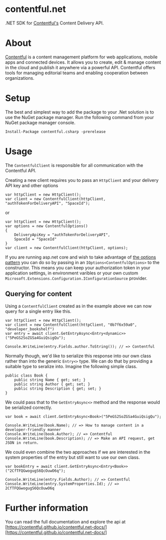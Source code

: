 # contentful.net
.NET SDK for [Contentful's][1] Content Delivery API.

# About

[Contentful][1] is a content management platform for web applications, 
mobile apps and connected devices. It allows you to create, edit & manage 
content in the cloud and publish it anywhere via a powerful API. Contentful offers 
tools for managing editorial teams and enabling cooperation between organizations.

# Setup 

The best and simplest way to add the package to your .Net solution is to use the NuGet package manager.
Run the following command from your NuGet package manager console.

    Install-Package contentful.csharp -prerelease


# Usage

The `ContentfulClient` is responsible for all communication with the Contentful API.

Creating a new client requires you to pass an `HttpClient` and your delivery API key and other options

    var httpClient = new HttpClient();
    var client = new ContentfulClient(httpClient, "authTokenForDeliveryAPI", "SpaceId");

or

    var httpClient = new HttpClient();
    var options = new ContentfulOptions()
    {
        DeliveryApiKey = "authTokenForDeliveryAPI",
        SpaceId = "SpaceId"
    }
    var client = new ContentfulClient(httpClient, options);

If you are running asp.net core and wish to take advantage of [the options pattern][2] you can do so 
by passing in an `IOptions<ContentfulOptions>` to the constructor. This means you can keep your authorization token in your 
application settings, in environment varibles or your own custom `Microsoft.Extensions.Configuration.IConfigurationSource` provider.

## Querying for content

Using a `ContentfulClient` created as in the example above we can now query for a single entry like this.

    var httpClient = new HttpClient();
    var client = new ContentfulClient(httpClient, "0b7f6x59a0", "developer_bookshelf")
    var entry = await client.GetEntryAsync<Entry<dynamic>>("5PeGS2SoZGSa4GuiQsigQu");

    Console.WriteLine(entry.Fields.author.ToString()); // => Contentful

Normally though, we'd like to serialize this response into our own class rather than into the generic `Entry<>` type. We can do that by 
providing a suitable type to seralize into. Imagine the following simple class.

    public class Book {
        public string Name { get; set; }
        public string Author { get; set; }
        public string Description { get; set; }
    }

We could pass that to the `GetEntryAsync<>` method and the response would be serialized correctly.

    var book = await client.GetEntryAsync<Book>("5PeGS2SoZGSa4GuiQsigQu");
    
    Console.WriteLine(book.Name); // => How to manage content in a developer-friendly manner
    Console.WriteLine(book.Author); // => Contentful
    Console.WriteLine(book.Description); // => Make an API request, get JSON in return.

We could even combine the two approaches if we are interested in the system properties of the entry but 
still want to use our own class.

    var bookEntry = await client.GetEntryAsync<Entry<Book>>("2CfTFQGwogugS6QcOuwO6q");

    Console.WriteLine(entry.Fields.Author); // => Contentful
    Console.WriteLine(entry.SystemProperties.Id); // => 2CfTFQGwogugS6QcOuwO6q

# Further information

You can read the full documentation and explore the api at [https://contentful.github.io/contentful.net-docs/][https://contentful.github.io/contentful.net-docs/]



[1]: https://www.contentful.com
[2]: https://docs.asp.net/en/latest/fundamentals/configuration.html#options-config-objects